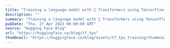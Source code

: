 ```yaml
---
title: "Training a language model with 🤗 Transformers using TensorFlow and TPUs"
description: ""
summary: "Training a language model with 🤗 Transformers using TensorFlow and TPUs Introduction TPU training is..."
pubDate: "Thu, 27 Apr 2023 00:00:00 GMT"
source: "Hugging Face Blog"
url: "https://huggingface.co/blog/tf_tpu"
thumbnail: "https://huggingface.co/blog/assets/tf_tpu_training/thumbnail.png"
---
```


